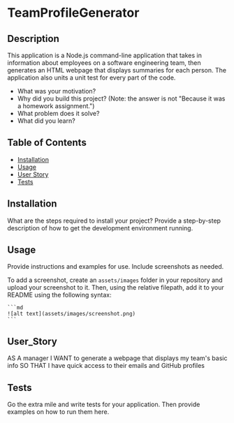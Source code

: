 # TeamProfileGenerator


## Description

This application is a Node.js command-line application that takes in information about employees on a software engineering team, then generates an HTML webpage that displays summaries for each person. The application also units a unit test for every part of the code.

- What was your motivation?
- Why did you build this project? (Note: the answer is not "Because it was a homework assignment.")
- What problem does it solve?
- What did you learn?


## Table of Contents 

- [Installation](#installation)
- [Usage](#usage)
- [User Story](#User_Story)
- [Tests](#tests)


## Installation

What are the steps required to install your project? Provide a step-by-step description of how to get the development environment running.


## Usage

Provide instructions and examples for use. Include screenshots as needed.

To add a screenshot, create an `assets/images` folder in your repository and upload your screenshot to it. Then, using the relative filepath, add it to your README using the following syntax:

    ```md
    ![alt text](assets/images/screenshot.png)
    ```

## User_Story

AS A manager
I WANT to generate a webpage that displays my team's basic info
SO THAT I have quick access to their emails and GitHub profiles


## Tests

Go the extra mile and write tests for your application. Then provide examples on how to run them here.